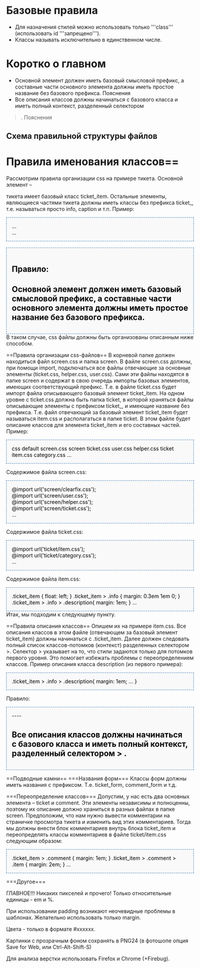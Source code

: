 # Базовые правила

* Для назначения стилей можно использовать только '''class''' (использовать id '''запрещено''').
* Классы называть исключительно в единственном числе.

# Коротко о главном

* Основной элемент должен иметь базовый смысловой  префикс, а составные части основного элемента должны иметь простое  название без базового префикса. Пояснения
* Все описания классов должны начинаться с базового класса и иметь полный контекст, разделенный селектором 
> . Пояснения

Схема правильной структуры файлов
----

# Правила именования классов==
Рассмотрим правила организации css на примере тикета. Основной элемент – <div> тикета имеет базовый класс ticket_item. Остальные элементы, являющиеся частями тикета должны иметь классы без префикса ticket_,  т.е. называться просто info, caption и т.п. Пример:
<div style="background-color:#F9F9F9; border: 1px dashed #2F6FAB; color: black;padding: 1em">
<syntaxhighlight lang="html4strict">
<div class="ticket_item">     
  <div class="caption"> 
    ... 
  </div>     
  <div class="info"> 
    <div class="description"> 
      ... 
    </div> 
  </div>     
</div>
</syntaxhighlight>
</div>
<br/>

<div style="background-color:#F9F9F9; border: 1px dashed #2F6FAB; color: black;padding: 1em">

Правило:
----

Основной элемент должен иметь базовый смысловой  префикс, а составные части основного элемента должны иметь простое  название без базового префикса.
----
</div>
В таком случае, css файлы должны быть организованы описанным ниже способом.

==Правила организации css-файлов==
В корневой папке должен находиться файл screen.css и папка screen. В файле screen.css должны, при помощи import, подключаться все файлы отвечающие за основные элементы (ticket.css, helper.css, user.css). Сами эти файлы находятся в папке screen и содержат в свою очередь импорты базовых элементов, имеющих соответствующий префикс. Т.е. в файле ticket.css будет импорт файла описывающего базовый элемент ticket_item. На одном уровне с ticket.css должна быть папка ticket, в которой храняться файлы описывающие элементы с префиксом ticket_, и имеющие название без префикса. Т.е. файл отвечающий за базовый элемент ticket_item будет называться item.css и располагаться в папке ticket. В этом файле будет описание классов для элемента ticket_item и его составных частей.<br/>
Пример:
<div style="background-color:#F9F9F9; border: 1px dashed #2F6FAB; color: black;padding: 1em">
<source lang="xml">
css
  default
    screen.css 
    screen 
      ticket.css 
      user.css 
      helper.css 
      ticket 
        item.css 
        category.css 
        ...
</source>
</div>

Содержимое файла screen.css:
<div style="background-color:#F9F9F9; border: 1px dashed #2F6FAB; color: black;padding: 1em">
@import url('screen/clearfix.css'); <br/>
@import url('screen/user.css'); <br/>
@import url('screen/helper.css'); <br/>
@import url('screen/ticket.css'); <br/>
...
</div>

Содержимое файла ticket.css:
<div style="background-color:#F9F9F9; border: 1px dashed #2F6FAB; color: black;padding: 1em">
@import url('ticket/item.css'); <br/>
@import url('ticket/category.css'); <br/>
...
</div>

Содержимое файла item.css:
<div style="background-color:#F9F9F9; border: 1px dashed #2F6FAB; color: black;padding: 1em">
<source lang="xml">
.ticket_item { 
  float: left; 
} 
.ticket_item > .info { 
  margin: 0.3em 1em 0; 
} 
.ticket_item > .info > .description{ 
  margin: 1em; 
} 
...
</source>
</div>
Итак, мы подходим к следующему пункту.

==Правила описания классов==
Опишем их на примере item.css. 
Все описания классов в этом файле (отвечающем за базовый элемент  ticket_item) должны начинаться с .ticket_item. Далее должен следовать  полный список классов-потомков (контекст) разделенных селектором >.  Селектор > указывает на то, что стили задаются только для потомков первого уровня. Это помогает избежать проблемы с переопределением классов. 
Пример описания класса description (из первого примера):
<div style="background-color:#F9F9F9; border: 1px dashed #2F6FAB; color: black;padding: 1em">
<source lang="xml">
.ticket_item > .info > .description{ 
  margin: 1em; 
  ... 
}
</source>
</div>

Правило:
<div style="background-color:#F9F9F9; border: 1px dashed #2F6FAB; color: black;padding: 1em">
----

Все описания классов должны начинаться с базового класса и иметь полный контекст, разделенный селектором > .
----

</div>

==Подводные камни==
===Названия форм===
Классы форм должны иметь названия с префиксом. Т.е. ticket_form, comment_form и т.д.

===Переопределение классов===
Допустим, у нас есть два основных элемента – ticket и comment. Эти элементы независимы и полноценны, поэтому их описание должно храниться в разных файлах в папке screen. Предположим, что нам нужно вывести комментарии на страничке просмотра  тикета и изменить вид этих комментариев. Тогда мы должны внести блок  комментариев внутрь блока ticket_item и переопределять классы комментариев в файле ticket/item.css следующим образом:
<div style="background-color:#F9F9F9; border: 1px dashed #2F6FAB; color: black;padding: 1em">
<source lang="xml">
.ticket_item > .comment { 
  margin: 1em; 
} 
.ticket_item > .comment > .item { 
  margin: 2em; 
} 
...
</source>
</div>

===Другое===

ГЛАВНОЕ!!! Никаких пикселей и прочего! Только относительные единицы - em и %.

При использовании padding возникают неочевидные проблемы в шаблонах. Желательно использовать только margin.

Цвета - только в формате #xxxxxx.

Картинки с прозрачным фоном сохранять в PNG24 (в фотошопе опция Save for Web, или Ctrl-Alt-Shift-S)

Для анализа верстки использовать Firefox и Chrome (+Firebug).
